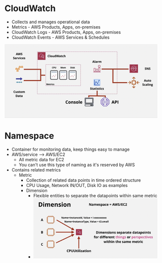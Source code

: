 # CloudWatch
- Collects and manages operational data
- Metrics - AWS Products, Apps, on-premises
- CloudWatch Logs - AWS Products, Apps, on-premises
- CloudWatch Events - AWS Services & Schedules

![](AWS/Cloud%20Solutions%20Architect/Personal%20Notes/Fundamentals/attachments/Pasted%20image%2020240320162458.png)

# Namespace
- Container for monitoring data, keep things easy to manage
- AWS/service --> AWS/EC2
	- All metric data for EC2
	- You can't use this type of naming as it's reserved by AWS
- Contains related metrics
	- Metric
		- Collection of related data points in time ordered structure
		- CPU Usage, Network IN/OUT, Disk IO as examples
		- Dimension
			- Flexible entities to separate the datapoints within same metric
			- ![](AWS/Cloud%20Solutions%20Architect/Personal%20Notes/Fundamentals/attachments/Pasted%20image%2020240320170429.png)

